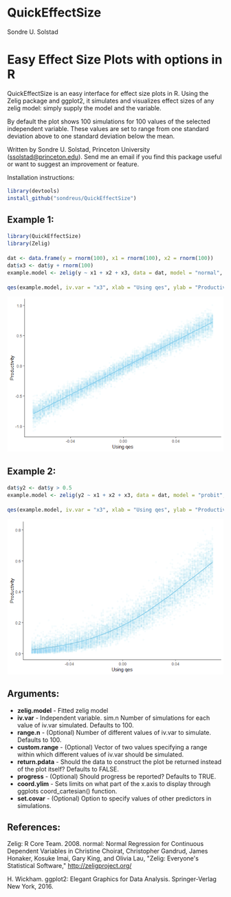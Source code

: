 QuickEffectSize
================
Sondre U. Solstad

Easy Effect Size Plots with options in R
========================================

QuickEffectSize is an easy interface for effect size plots in R. Using the Zelig package and ggplot2, it simulates and visualizes effect sizes of any zelig model: simply supply the model and the variable.

By default the plot shows 100 simulations for 100 values of the selected independent variable. These values are set to range from one standard deviation above to one standard deviation below the mean.

Written by Sondre U. Solstad, Princeton University (<ssolstad@princeton.edu>). Send me an email if you find this package useful or want to suggest an improvement or feature.

Installation instructions:

``` r
library(devtools)
install_github("sondreus/QuickEffectSize")
```

Example 1:
----------

``` r
library(QuickEffectSize)
library(Zelig)

dat <- data.frame(y = rnorm(100), x1 = rnorm(100), x2 = rnorm(100))
dat$x3 <- dat$y + rnorm(100)
example.model <- zelig(y ~ x1 + x2 + x3, data = dat, model = "normal", cite = FALSE) 

qes(example.model, iv.var = "x3", xlab = "Using qes", ylab = "Productivity", progress = FALSE)
```

![](README_files/figure-markdown_github/unnamed-chunk-2-1.png)

Example 2:
----------

``` r
dat$y2 <- dat$y > 0.5
example.model <- zelig(y2 ~ x1 + x2 + x3, data = dat, model = "probit", cite = FALSE) 

qes(example.model, iv.var = "x3", xlab = "Using qes", ylab = "Productivity", progress = FALSE)
```

![](README_files/figure-markdown_github/unnamed-chunk-3-1.png)

Arguments:
----------

-   **zelig.model** - Fitted zelig model
-   **iv.var** - Independent variable. sim.n Number of simulations for each value of iv.var simulated. Defaults to 100.
-   **range.n** - (Optional) Number of different values of iv.var to simulate. Defaults to 100.
-   **custom.range** - (Optional) Vector of two values specifying a range within which different values of iv.var should be simulated.
-   **return.pdata** - Should the data to construct the plot be returned instead of the plot itself? Defaults to FALSE.
-   **progress** - (Optional) Should progress be reported? Defaults to TRUE.
-   **coord.ylim** - Sets limits on what part of the x.axis to display through ggplots coord\_cartesian() function.
-   **set.covar** - (Optional) Option to specify values of other predictors in simulations.

References:
-----------

Zelig: R Core Team. 2008. normal: Normal Regression for Continuous Dependent Variables in Christine Choirat, Christopher Gandrud, James Honaker, Kosuke Imai, Gary King, and Olivia Lau, "Zelig: Everyone's Statistical Software," <http://zeligproject.org/>

H. Wickham. ggplot2: Elegant Graphics for Data Analysis. Springer-Verlag New York, 2016.
